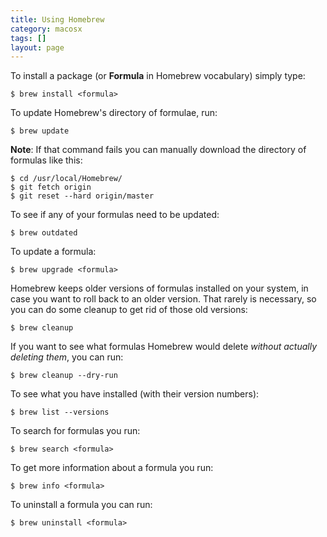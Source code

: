```yaml
---
title: Using Homebrew
category: macosx
tags: []
layout: page
---
```


To install a package (or **Formula** in Homebrew vocabulary) simply type:

    $ brew install <formula>

To update Homebrew's directory of formulae, run:

    $ brew update

**Note**: If that command fails you can manually download the directory of
formulas like this:

    $ cd /usr/local/Homebrew/
    $ git fetch origin
    $ git reset --hard origin/master

To see if any of your formulas need to be updated:

    $ brew outdated

To update a formula:

    $ brew upgrade <formula>

Homebrew keeps older versions of formulas installed on your system, in case you
want to roll back to an older version. That rarely is necessary, so you can do
some cleanup to get rid of those old versions:

    $ brew cleanup

If you want to see what formulas Homebrew would delete _without actually
deleting them_, you can run:

    $ brew cleanup --dry-run

To see what you have installed (with their version numbers):

    $ brew list --versions

To search for formulas you run:

    $ brew search <formula>

To get more information about a formula you run:

    $ brew info <formula>

To uninstall a formula you can run:

    $ brew uninstall <formula>
